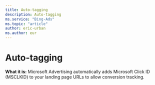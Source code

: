 ```yaml
---
title: Auto-tagging
description: Auto-tagging
ms.service: "Bing-Ads"
ms.topic: "article"
author: eric-urban
ms.author: eur
---
```


# Auto-tagging

**What it is:**     Microsoft Advertising automatically adds Microsoft Click ID (MSCLKID) to your landing page URLs to allow conversion tracking.


